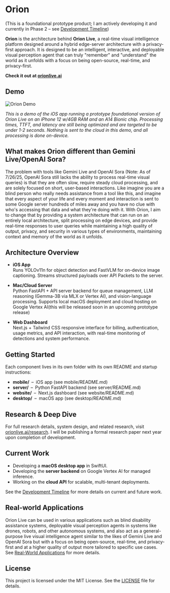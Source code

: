 # Orion

(This is a foundational prototype product; I am actively developing it and currently in Phase 2 – see [Development Timeline](https://orionlive.ai/research#timeline))

**Orion** is the architecture behind **Orion Live**, a real-time visual intelligence platform designed around a hybrid edge-server architecture with a privacy-first approach. It is designed to be an intelligent, interactive, and deployable visual perception agent that can truly "remember" and "understand" the world as it unfolds with a focus on being open-source, real-time, and privacy-first.

**Check it out at [orionlive.ai](https://orionlive.ai)**

## Demo

![Orion Demo](./demo/mobiledemo.gif)

*This is a demo of the iOS app running a prototype foundational version of Orion Live on an iPhone 12 w/4GB RAM and an A14 Bionic chip. Processing times, TTFT, and latency are still being optimized and are targeted to be under 1-2 seconds. Nothing is sent to the cloud in this demo, and all processing is done on-device.*

## What makes Orion different than Gemini Live/OpenAI Sora?

The problem with tools like Gemini Live and OpenAI Sora (Note: As of 7/26/25, OpenAI Sora still lacks the ability to process real-time visual queries) is that they are often slow, require steady cloud processing, and are solely focused on short, user-based interactions. Like imagine you are a blind person who really needs assistance from a tool like this, and imagine that every aspect of your life and every moment and interaction is sent to some Google server hundreds of miles away and you have no clue with who's accessing that data and what they're doing with it. With Orion, I aim to change that by providing a system architecture that can run on an entirely local architecture, split processing on edge devices, and provide real-time responses to user queries while maintaining a high quality of output, privacy, and security in various types of environments, maintaining context and memory of the world as it unfolds.

## Architecture Overview

- **iOS App**  
  Runs YOLOv11n for object detection and FastVLM for on-device image captioning. Streams structured payloads over API Packets to the server.

- **Mac/Cloud Server**  
  Python FastAPI + API server backend for queue management, LLM reasoning (Gemma-3B via MLX or Vertex AI), and vision-language processing. Supports local macOS deployment and cloud hosting on Google Vertex AI(this will be released soon in an upcoming prototype release)

- **Web Dashboard**  
  Next.js + Tailwind CSS responsive interface for billing, authentication, usage metrics, and API interaction, with real-time monitoring of detections and system performance.

## Getting Started

Each component lives in its own folder with its own README and startup instructions:

- **mobile/** – iOS app (see mobile/README.md)  
- **server/** – Python FastAPI backend (see server/README.md)  
- **website/** – Next.js dashboard (see website/README.md)  
- **desktop/** – macOS app (see desktop/README.md)

## Research & Deep Dive

For full research details, system design, and related research, visit [orionlive.ai/research](https://orionlive.ai/research).
I will be publishing a formal research paper next year upon completion of development.

## Current Work

- Developing a **macOS desktop app** in SwiftUI.  
- Developing the **server backend** on Google Vertex AI for managed inference.  
- Working on the **cloud API** for scalable, multi-tenant deployments.

See the [Development Timeline](https://orionlive.ai/research#timeline) for more details on current and future work.

## Real-world Applications

Orion Live can be used in various applications such as blind disability assistance systems, deployable visual perception agents in systems like drones, robots, and other autonomous systems, and also act as a general-purpose live visual intelligence agent similar to the likes of Gemini Live and OpenAI Sora but with a focus on being open-source, real-time, and privacy-first and at a higher quality of output more tailored to specific use cases. See [Real-World Applications](https://orionlive.ai/research#applications) for more details.

## License

This project is licensed under the MIT License. See the [LICENSE](./LICENSE) file for details.
